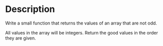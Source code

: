# Description

Write a small function that returns the values of an array that are not odd.

All values in the array will be integers. Return the good values in the order they are given.
